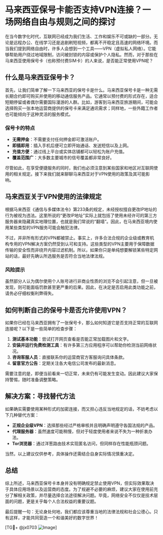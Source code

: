 # 马来西亚保号卡能否支持VPN连接？一场网络自由与规则之间的探讨

在当今数字化时代，互联网已经成为我们生活、工作和娱乐不可或缺的一部分。无论是远程办公、在线学习还是追剧刷短视频，都离不开稳定且高速的网络环境。而当我们提到网络自由时，许多人会想到一个工具——VPN（虚拟私人网络）。它能够帮助用户绕过地域限制，访问被封锁的内容或保护个人隐私。然而，对于那些在马来西亚使用保号卡（也称预付费SIM卡）的人来说，是否能正常使用VPN呢？

## 什么是马来西亚保号卡？

首先，让我们简单了解一下马来西亚的保号卡是什么。马来西亚保号卡是一种无需长期合约即可购买并使用的移动通信服务产品。它通常以预付费的形式存在，适合短期停留或者偶尔需要国际漫游的人群。比如，游客到马来西亚旅游期间，可能会选择购买一张本地运营商提供的保号卡来满足通讯需求；同样地，一些外籍工作者也可能倾向于这种灵活的服务模式。

### 保号卡的特点
- **无需押金**：不需要支付任何押金即可激活账户。
- **即插即用**：插入手机后便可立即开始通话、发送短信以及上网。
- **充值方便**：通过线上平台或实体店铺都可以轻松为账户充值。
- **覆盖范围广**：大多数主要城市的信号覆盖都非常良好。

尽管如此，在享受便捷服务的同时，我们也必须注意到某些国家和地区对互联网使用的相关规定。接下来我们就来聊聊马来西亚对于VPN使用的政策及其可能影响。

## 马来西亚关于VPN使用的法律规定

根据马来西亚《通信与多媒体法令》第233条的规定，未经授权擅自更改IP地址的行为被视为违法。这里所说的“更改IP地址”实际上就包括了使用未经许可的第三方服务器来隐藏真实地理位置，也就是我们常说的“翻墙”。因此，在马来西亚境内使用某些类型的VPN服务可能会触犯法律。

不过，并非所有形式的VPN都被禁止。事实上，许多合法合规的企业级或教育机构专用的VPN解决方案仍然受到认可和支持。这些类型的VPN主要用于保障数据传输的安全性而非绕开内容过滤机制。所以，如果你只是单纯想要解锁某些特定网站的话，最好先确认所选服务是否符合当地法律法规。

### 风险提示
虽然部分人认为偶尔使用个人账号进行非商业性质的浏览不会引起注意，但一旦被发现，则可能面临罚款甚至更严重的后果。因此，在决定是否启用此类功能之前，请务必仔细权衡利弊得失。

## 如何判断自己的保号卡是否允许使用VPN？

如果你已经在马来西亚拥有了一张保号卡，那么如何知道它是否支持正常的互联网连接呢？以下是一些简单的检查步骤：

1. **测试基本功能**：尝试打开网页查看是否能正常加载图片和文字。
2. **安装并运行免费检测工具**：有许多第三方应用程序可以帮助你检测当前网络状况。
3. **咨询客服人员**：直接联系你的运营商官方客服询问具体条款。
4. **留意官方公告**：定期关注各大电信公司发布的最新消息。

需要注意的是，即便当前看来一切正常，未来仍有可能发生变动。因此建议大家保持警惕，随时准备调整策略。

## 解决方案：寻找替代方法

如果确实需要使用某种形式的加密连接，而又担心违反当地规定的话，不妨考虑以下几种替代方案：

- **正规企业级VPN**：选择那些经过严格审核并且明确声明遵守各国法规的产品。
- **代理服务器**：虽然速度可能稍慢，但对于轻度使用者来说不失为一种折衷办法。
- **Tor浏览器**：通过洋葱路由技术实现匿名访问，但同样存在性能瓶颈问题。

当然，以上建议仅供参考，具体操作还需结合自身实际情况慎重决定。

## 总结

综上所述，马来西亚保号卡本身并没有明确规定禁止使用VPN，但实际效果取决于具体应用场景以及运营商的态度。为了规避不必要的麻烦，建议大家在使用前充分了解相关政策，并尽量选择合法途径解决问题。毕竟，网络安全不仅仅是技术层面的问题，更是关乎每个人合法权益的重要议题。

最后提醒一句：无论身处何地，我们都应该尊重当地的法律法规和社会公德心。只有这样，才能共同营造一个和谐美好的数字世界！

[TG💪+ @jx0703 ![Image](https://github.com/user-attachments/assets/dbca1d08-cadb-493c-b0ec-ad6f7a83f270)]